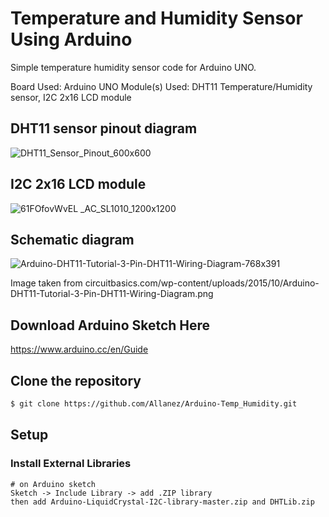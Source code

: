 # Temperature and Humidity Sensor Using Arduino
Simple temperature humidity sensor code for Arduino UNO.

Board Used: Arduino UNO
Module(s) Used: DHT11 Temperature/Humidity sensor, I2C 2x16 LCD module

## DHT11 sensor pinout diagram
![DHT11_Sensor_Pinout_600x600](https://user-images.githubusercontent.com/26400383/125403321-fc9c8a00-e3e7-11eb-8f44-930766140c96.jpg)

## I2C 2x16 LCD module
![61FOfovWvEL _AC_SL1010_1200x1200](https://user-images.githubusercontent.com/26400383/125404577-58b3de00-e3e9-11eb-901f-e93b6bd28ee7.jpg)

## Schematic diagram
![Arduino-DHT11-Tutorial-3-Pin-DHT11-Wiring-Diagram-768x391](https://user-images.githubusercontent.com/26400383/125414664-0dec3ce3-f012-4c97-9c10-9376649bd18d.png)

Image taken from circuitbasics.com/wp-content/uploads/2015/10/Arduino-DHT11-Tutorial-3-Pin-DHT11-Wiring-Diagram.png

## Download Arduino Sketch Here
https://www.arduino.cc/en/Guide

## Clone the repository
``` bash
$ git clone https://github.com/Allanez/Arduino-Temp_Humidity.git
```

## Setup
### Install External Libraries
```
# on Arduino sketch
Sketch -> Include Library -> add .ZIP library
then add Arduino-LiquidCrystal-I2C-library-master.zip and DHTLib.zip
```
